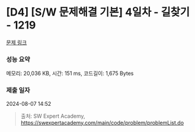 # [D4] [S/W 문제해결 기본] 4일차 - 길찾기 - 1219 

[문제 링크](https://swexpertacademy.com/main/code/problem/problemDetail.do?contestProbId=AV14geLqABQCFAYD) 

### 성능 요약

메모리: 20,036 KB, 시간: 151 ms, 코드길이: 1,675 Bytes

### 제출 일자

2024-08-07 14:52



> 출처: SW Expert Academy, https://swexpertacademy.com/main/code/problem/problemList.do